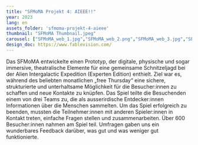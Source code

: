 ```yaml
---
title: "SFMoMA Projekt 4: AIEEE!!"
year: 2023
lang: en
assets_folder: 'sfmoma-projekt-4-aieee'
thumbnail: "SFMoMA Thumbnail.jpeg"
carousel: ["SFMoMA_web_1.jpg","SFMoMA_web_2.png","SFMoMA_web_3.jpg","SFMoMA_web_4.png","SFMoMA_web_5.jpeg","SFMoma_web_6.jpeg","SFMoMA_web_7.jpg","SFMoMA_web_8.jpeg","SFMoMA_web_9.png"]
design_doc: https://www.fablevision.com/
---
```


Das SFMoMA entwickelte einen Prototyp, der digitale, physische und sogar immersive, theatralische Elemente für eine gemeinsame Schnitzeljagd bei der Alien Intergalactic Expedition (Experten Edition) enthielt. Ziel war es, während des beliebten monatlichen „free Thursday“ eine sichere, strukturierte und unterhaltsame Möglichkeit für die Besucher:innen zu schaffen und neue Kontakte zu knüpfen. Das Spiel teilte die Besuchenden einem von drei Teams zu, die als ausserirdische Entdecker:innen Informationen über die Menschen sammelten. Um das Spiel erfolgreich zu beenden, mussten die Teilnehmer:innen mit anderen Spieler:innen in Kontakt treten, einfache Fragen stellen und zusammenarbeiten. Über 600 Besucher:innen nahmen am Spiel teil. Umfragen gaben uns ein wunderbares Feedback darüber, was gut und was weniger gut funktionierte.
